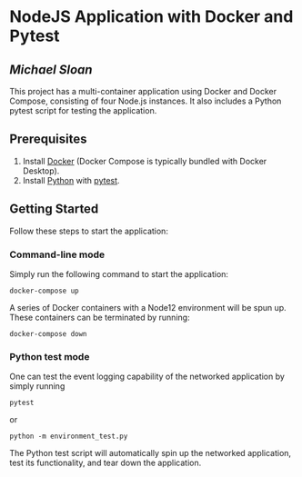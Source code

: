 # NodeJS Application with Docker and Pytest
## _Michael Sloan_

This project has a multi-container application using Docker and Docker Compose, consisting of four Node.js instances. It also includes a Python pytest script for testing the application.

## Prerequisites

1. Install [Docker](https://docs.docker.com/get-docker/) (Docker Compose is typically bundled with Docker Desktop).
2. Install [Python](https://www.python.org/downloads/) with [pytest](https://docs.pytest.org/en/latest/getting-started.html). 

## Getting Started

Follow these steps to start the application:

### Command-line mode

Simply run the following command to start the application:

```
docker-compose up
```

A series of Docker containers with a Node12 environment will be spun up.  These containers can be terminated by running:

```
docker-compose down
```

### Python test mode

One can test the event logging capability of the networked application by simply running

```
pytest
```

or

```
python -m environment_test.py  
```

The Python test script will automatically spin up the networked application, test its functionality, and tear down the application.

